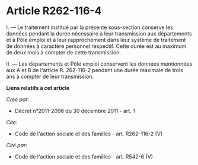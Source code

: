 # Article R262-116-4

I. ― Le traitement institué par la présente sous-section conserve les données pendant la durée nécessaire à leur transmission
aux départements et à Pôle emploi et à leur rapprochement dans leur système de traitement de données à caractère personnel
respectif. Cette durée est au maximum de deux mois à compter de cette transmission. 

II. ― Les départements et Pôle emploi conservent les données mentionnées aux A et B de l'article R. 262-116-2 pendant une
durée maximale de trois ans à compter de leur transmission.

**Liens relatifs à cet article**

_Créé par_:

  - Décret n°2011-2096 du 30 décembre 2011 - art. 1

_Cite_:

  - Code de l'action sociale et des familles - art. R262-116-2 (V)

_Cité par_:

  - Code de l'action sociale et des familles - art. R542-6 (V)
